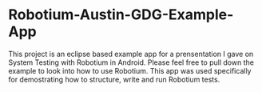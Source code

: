 Robotium-Austin-GDG-Example-App
===============================
This project is an eclipse based example app for a prensentation I gave on System Testing with Robotium in Android. Please feel free to pull down the example to look into how to use Robotium. This app was used specifically for demostrating how to structure, write and run Robotium tests.

